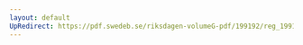 ```yaml
---
layout: default
UpRedirect: https://pdf.swedeb.se/riksdagen-volumeG-pdf/199192/reg_199192/reg_199192_0443.pdf
---
```

